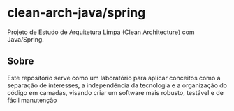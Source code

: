 # clean-arch-java/spring
Projeto de Estudo de Arquitetura Limpa (Clean Architecture) com Java/Spring.

## Sobre
Este repositório serve como um laboratório para aplicar conceitos como a separação de interesses, a independência da tecnologia e a organização do código em camadas, visando criar um software mais robusto, testável e de fácil manutenção
